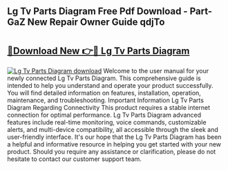 ## Lg Tv Parts Diagram Free Pdf Download - Part-GaZ New Repair Owner Guide qdjTo

# <h2><a href="http://dfsgkcn.blite.top/?on=Lg+Tv+Parts+Diagram">🔗Download New 👉🔴 Lg Tv Parts Diagram</a></h2>

[![Lg Tv Parts Diagram download](https://i.imgur.com/lujVjoI.png)](http://dfsgkcn.blite.top/?on=Lg+Tv+Parts+Diagram)
Welcome to the user manual for your newly connected Lg Tv Parts Diagram. This comprehensive guide is intended to help you understand and operate your product successfully. You will find detailed information on features, installation, operation, maintenance, and troubleshooting. Important Information Lg Tv Parts Diagram Regarding Connectivity This product requires a stable internet connection for optimal performance. Lg Tv Parts Diagram advanced features include real-time monitoring, voice commands, customizable alerts, and multi-device compatibility, all accessible through the sleek and user-friendly interface. It's our hope that the Lg Tv Parts Diagram has been a helpful and informative resource in helping you get started with your new product. Should you require any assistance or clarification, please do not hesitate to contact our customer support team.
